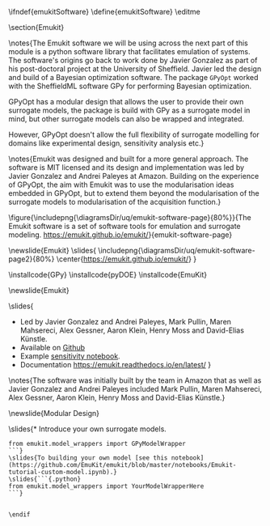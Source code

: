 \ifndef{emukitSoftware}
\define{emukitSoftware}
\editme

\section{Emukit}

\notes{The Emukit software we will be using across the next part of this module is a python software library that facilitates emulation of systems. The software's origins go back to work done by Javier Gonzalez as part of his post-doctoral project at the University of Sheffield. Javier led the design and build of a Bayesian optimization software. The package `GPyOpt` worked with the SheffieldML software GPy for performing Bayesian optimization. 

GPyOpt has a modular design that allows the user to provide their own surrogate models, the package is build with GPy as a surrogate model in mind, but other surrogate models can also be wrapped and integrated. 

However, GPyOpt doesn't allow the full flexibility of surrogate modelling for domains like experimental design, sensitivity analysis etc.}

\notes{Emukit was designed and built for a more general approach. The software is MIT licensed and its design and implementation was led by Javier Gonzalez and Andrei Paleyes at Amazon. Building on the experience of GPyOpt, the aim with Emukit was to use the modularisation ideas embedded in GPyOpt, but to extend them beyond the modularisation of the surrogate models to modularisation of the acquisition function.}

\figure{\includepng{\diagramsDir/uq/emukit-software-page}{80%}}{The Emukit software is a set of software tools for emulation and surrogate modeling. <https://emukit.github.io/emukit/>}{emukit-software-page}

\newslide{Emukit}
\slides{
\includepng{\diagramsDir/uq/emukit-software-page2}{80%}
\center{<https://emukit.github.io/emukit/>}
}

\installcode{GPy}
\installcode{pyDOE}
\installcode{EmuKit}

\newslide{Emukit}

\slides{
* Led by Javier Gonzalez and Andrei Paleyes, Mark Pullin, Maren Mahsereci, Alex Gessner, Aaron Klein, Henry Moss and David-Elias Künstle.
* Available on [Github](https://github.com/EmuKit/emukit)
* Example [sensitivity notebook](https://github.com/EmuKit/emukit/blob/develop/notebooks/Emukit-sensitivity-montecarlo.ipynb).
* Documentation <https://emukit.readthedocs.io/en/latest/>
}

\notes{The software was initially built by the team in Amazon that as well as Javier Gonzalez and Andrei Paleyes included Mark Pullin, Maren Mahsereci, Alex Gessner, Aaron Klein, Henry Moss and David-Elias Künstle.}

\newslide{Modular Design}

\slides{* Introduce your own surrogate models.

```{.python}
from emukit.model_wrappers import GPyModelWrapper
```}
\slides{To building your own model [see this notebook](https://github.com/EmuKit/emukit/blob/master/notebooks/Emukit-tutorial-custom-model.ipynb).}
\slides{```{.python}
from emukit.model_wrappers import YourModelWrapperHere
```}


\endif

